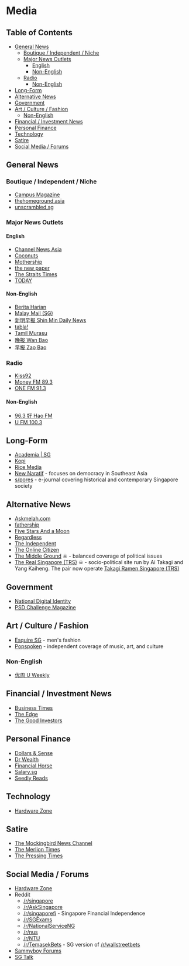 # Media

<!-- omit in toc -->
## Table of Contents

- [General News](#general-news)
  - [Boutique / Independent / Niche](#boutique--independent--niche)
  - [Major News Outlets](#major-news-outlets)
    - [English](#english)
    - [Non-English](#non-english)
  - [Radio](#radio)
    - [Non-English](#non-english-1)
- [Long-Form](#long-form)
- [Alternative News](#alternative-news)
- [Government](#government)
- [Art / Culture / Fashion](#art--culture--fashion)
  - [Non-English](#non-english-2)
- [Financial / Investment News](#financial--investment-news)
- [Personal Finance](#personal-finance)
- [Technology](#technology)
- [Satire](#satire)
- [Social Media / Forums](#social-media--forums)

## General News

### Boutique / Independent / Niche

- [Campus Magazine](https://www.campus.sg)
- [thehomeground.asia](https://www.thehomeground.asia)
- [unscrambled.sg](https://unscrambled.sg)

### Major News Outlets

#### English

- [Channel News Asia](https://www.channelnewsasia.com)
- [Coconuts](https://coconuts.co)
- [Mothership](https://mothership.sg)
- [the new paper](https://www.tnp.sg)
- [The Straits Times](https://www.straitstimes.com)
- [TODAY](https://www.todayonline.com)

#### Non-English

- [Berita Harian](https://www.beritaharian.sg)
- [Malay Mail (SG)](https://www.malaymail.com/news/singapore)
- [新明早报 Shin Min Daily News](https://www.shinmin.sg)
- [tabla!](https://www.tabla.com.sg)
- [Tamil Murasu](https://www.tamilmurasu.com.sg)
- [晚报 Wan Bao](https://www.wanbao.com.sg)
- [早报 Zao Bao](https://www.zaobao.com.sg)

### Radio

- [Kiss92](https://www.kiss92.sg)
- [Money FM 89.3](https://www.moneyfm893.sg)
- [ONE FM 91.3](https://www.onefm.sg)

#### Non-English

- [96.3 好 Hao FM](https://www.963haofm.sg)
- [U FM 100.3](https://www.ufm1003.sg)

## Long-Form

- [Academia | SG](https://www.academia.sg)
- [Kopi](https://thekopi.co)
- [Rice Media](https://www.ricemedia.co)
- [New Naratif](https://newnaratif.com) - focuses on democracy in Southeast Asia
- [s/pores](http://s-pores.com) - e-journal covering historical and contemporary Singapore society

## Alternative News

- [Askmelah.com](http://www.askmelah.com)
- [fathership](https://fathership.co)
- [Five Stars And a Moon](http://www.fivestarsandamoon.com)
- [Regardless](https://regardless.sg)
- [The Independent](https://theindependent.sg)
- [The Online Citizen](https://www.theonlinecitizen.com)
- [The Middle Ground](https://themiddleground.sg) ☠ - balanced coverage of political issues
- [The Real Singapore (TRS)](https://therealsingapore.com) ☠ - socio-political site run by Ai Takagi and Yang Kaiheng. The pair now operate [Takagi Ramen Singapore (TRS)](https://takagiramen.com/)

## Government

- [National Digital Identity](https://medium.com/ndi-sg)
- [PSD Challenge Magazine](https://www.psd.gov.sg/challenge)

## Art / Culture / Fashion

- [Esquire SG](https://www.esquiresg.com) - men's fashion
- [Popspoken](https://popspoken.com) - independent coverage of music, art, and culture

### Non-English

- [优周 U Weekly](https://www.uweekly.sg)

## Financial / Investment News

- [Business Times](https://www.businesstimes.com.sg)
- [The Edge](https://www.theedgesingapore.com)
- [The Good Investors](https://www.thegoodinvestors.sg)

## Personal Finance

- [Dollars & Sense](https://dollarsandsense.sg)
- [Dr Wealth](https://www.drwealth.com)
- [Financial Horse](https://financialhorse.com)
- [Salary.sg](https://salary.sg)
- [Seedly Reads](https://blog.seedly.sg)

## Technology

- [Hardware Zone](https://www.hardwarezone.com.sg)

## Satire

- [The Mockingbird News Channel](https://www.youtube.com/channel/UCQ-riBpJvn8ZA-UEtVm9mrQ)
- [The Merlion Times](https://themerliontimes.com)
- [The Pressing Times](https://www.thepressingtimes.sg)

## Social Media / Forums

- [Hardware Zone](https://forums.hardwarezone.com.sg)
- Reddit
  - [/r/singapore](https://www.reddit.com/r/singapore/)
  - [/r/AskSingapore](https://www.reddit.com/r/askSingapore/)
  - [/r/singaporefi](https://www.reddit.com/r/singaporefi/) - Singapore Financial Independence
  - [/r/SGExams](https://www.reddit.com/r/SGExams/)
  - [/r/NationalServiceNG](https://www.reddit.com/r/NationalServiceSG/)
  - [/r/nus](https://www.reddit.com/r/nus/)
  - [/r/NTU](https://www.reddit.com/r/NTU/)
  - [/r/TemasekBets](https://www.reddit.com/r/TemasekBets/) - SG version of [/r/wallstreetbets](https://www.reddit.com/r/wallstreetbets)
- [Sammyboy Forums](https://www.sammyboy.com)
- [SG Talk](https://sgtalk.org/mybb/index.php)
